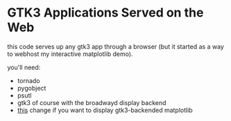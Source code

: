 # GTK3 Applications Served on the Web
this code serves up any gtk3 app through a browser (but it started as a way to webhost my interactive matplotlib demo).

you'll need:
* tornado
* pygobject
* psutl
* gtk3 of course with the broadwayd display backend
* [this](https://github.com/matplotlib/matplotlib/pull/4093) change if you want to display gtk3-backended matplotlib
